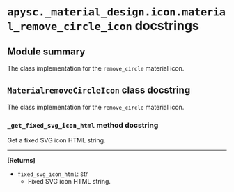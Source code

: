 # `apysc._material_design.icon.material_remove_circle_icon` docstrings

## Module summary

The class implementation for the `remove_circle` material icon.

## `MaterialremoveCircleIcon` class docstring

The class implementation for the `remove_circle` material icon.

### `_get_fixed_svg_icon_html` method docstring

Get a fixed SVG icon HTML string.<hr>

**[Returns]**

- `fixed_svg_icon_html`: str
  - Fixed SVG icon HTML string.